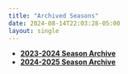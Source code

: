 ```yaml
---
title: "Archived Seasons"
date: 2024-08-14T22:03:28-05:00
layout: single
---
```


- **[2023-2024 Season Archive](./2023-2024/)**
- **[2024-2025 Season Archive](./2024-2025/)**
<!-- - **[2025-2026 Season Archive](./2025-2026/)** -->